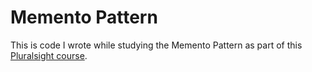 # Memento Pattern

This is code I wrote while studying the Memento Pattern as part of this [Pluralsight course](https://app.pluralsight.com/library/courses/c-sharp-design-patterns-memento/table-of-contents).
